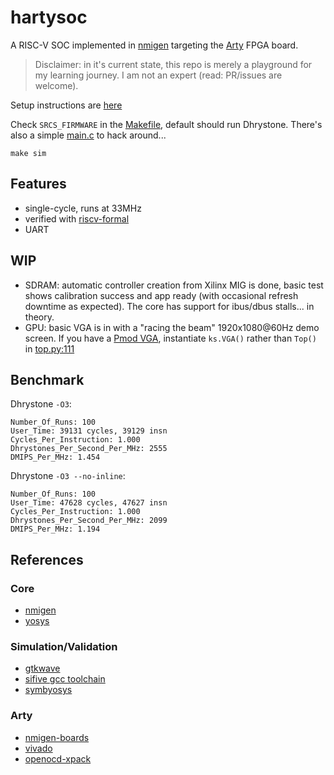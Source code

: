 # hartysoc

A RISC-V SOC implemented in [nmigen](https://github.com/nmigen/nmigen) targeting the [Arty](https://store.digilentinc.com/arty-a7-artix-7-fpga-development-board/) FPGA board.

> Disclaimer: in it's current state, this repo is merely a playground for my learning journey. I am not an expert (read: PR/issues are welcome).

Setup instructions are [here](SETUP.md)

Check `SRCS_FIRMWARE` in the [Makefile](Makefile), default should run Dhrystone. There's also a simple [main.c](firmware/main.c) to hack around...

```
make sim
```

## Features

- single-cycle, runs at 33MHz
- verified with [riscv-formal](https://github.com/SymbioticEDA/riscv-formal)
- UART

## WIP

- SDRAM: automatic controller creation from Xilinx MIG is done, basic test shows calibration success and app ready (with occasional refresh downtime as expected). The core has support for ibus/dbus stalls... in theory.
- GPU: basic VGA is in with a "racing the beam" 1920x1080@60Hz demo screen. If you have a [Pmod VGA](https://store.digilentinc.com/pmod-vga-video-graphics-array/), instantiate `ks.VGA()` rather than `Top()` in [top.py:111](top.py)


## Benchmark

Dhrystone `-O3`:
```
Number_Of_Runs: 100
User_Time: 39131 cycles, 39129 insn
Cycles_Per_Instruction: 1.000
Dhrystones_Per_Second_Per_MHz: 2555
DMIPS_Per_MHz: 1.454
```
Dhrystone `-O3 --no-inline`:
```
Number_Of_Runs: 100
User_Time: 47628 cycles, 47627 insn
Cycles_Per_Instruction: 1.000
Dhrystones_Per_Second_Per_MHz: 2099
DMIPS_Per_MHz: 1.194
```

## References

### Core

- [nmigen](https://github.com/nmigen/nmigen)
- [yosys](https://github.com/YosysHQ/yosys)

### Simulation/Validation

- [gtkwave](http://gtkwave.sourceforge.net/)
- [sifive gcc toolchain](https://github.com/sifive/freedom-tools/releases)
- [symbyosys](https://github.com/YosysHQ/SymbiYosys.git)

### Arty

- [nmigen-boards](https://github.com/nmigen/nmigen-boards)
- [vivado](https://www.xilinx.com/products/design-tools/vivado.html)
- [openocd-xpack](https://github.com/xpack-dev-tools/openocd-xpack)
